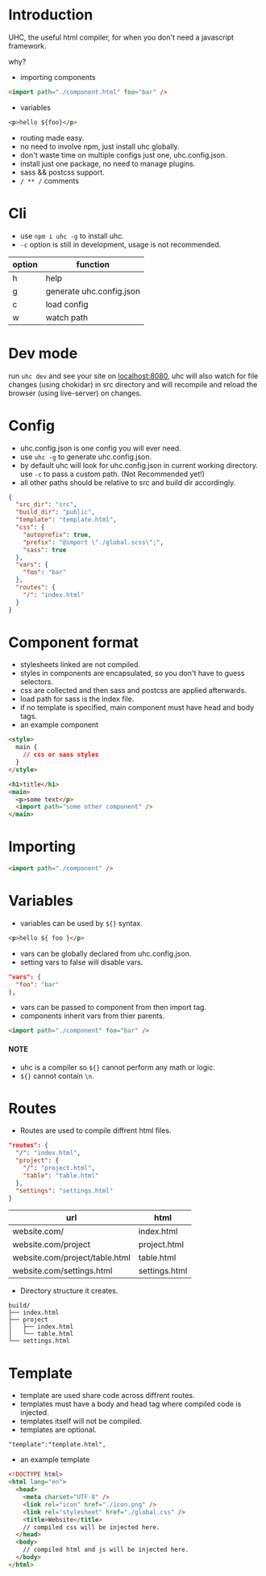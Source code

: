 # Introduction

UHC, the useful html compiler, for when you don't need a javascript framework.

why?

- importing components

```html
<import path="./component.html" foo="bar" />
```

- variables

```html
<p>hello ${foo}</p>
```

- routing made easy.
- no need to involve npm, just install uhc globally.
- don't waste time on multiple configs just one, uhc.config.json.
- install just one package, no need to manage plugins.
- sass && postcss support.
- `/ ** /` comments

# Cli

- use `npm i uhc -g` to install uhc.
- `-c` option is still in development, usage is not recommended.

| option | function                 |
| ------ | ------------------------ |
| h      | help                     |
| g      | generate uhc.config.json |
| c      | load config              |
| w      | watch path               |

# Dev mode

run `uhc dev` and see your site on [localhost:8080](http://localhost:8080/),
uhc will also watch for file changes (using chokidar) in src directory and will
recompile and reload the browser (using live-server) on changes.

# Config

- uhc.config.json is one config you will ever need.
- use `uhc -g` to generate uhc.config.json.
- by default uhc will look for uhc.config.json in current working directory.
  use `-c` to pass a custom path. (Not Recommended yet!)
- all other paths should be relative to src and build dir accordingly.

```json
{
  "src_dir": "src",
  "build_dir": "public",
  "template": "template.html",
  "css": {
    "autoprefix": true,
    "prefix": "@import \"./global.scss\";",
    "sass": true
  },
  "vars": {
    "foo": "bar"
  },
  "routes": {
    "/": "index.html"
  }
}
```

# Component format

- stylesheets linked are not compiled.
- styles in components are encapsulated, so you don't have to guess selectors.
- css are collected and then sass and postcss are applied afterwards.
- load path for sass is the index file.
- if no template is specified, main component must have head and body tags.
- an example component

```html
<style>
  main {
    // css or sass styles
  }
</style>

<h1>title</h1>
<main>
  <p>some text</p>
  <import path="some other component" />
</main>
```

# Importing

```html
<import path="./component" />
```

# Variables

- variables can be used by `${}` syntax.

```html
<p>hello ${ foo }</p>
```

- vars can be globally declared from uhc.config.json.
- setting vars to false will disable vars.

```json
"vars": {
  "foo": "bar"
},
```

- vars can be passed to component from then import tag.
- components inherit vars from thier parents.

```html
<import path="./component" foo="bar" />
```

#### NOTE

- uhc is a compiler so `${}` cannot perform any math or logic.
- `${}` cannot contain `\n`.

# Routes

- Routes are used to compile diffrent html files.

```json
"routes": {
  "/": "index.html",
  "project": {
    "/": "project.html",
    "table": "table.html"
  },
  "settings": "settings.html"
}
```

| url                            | html          |
| ------------------------------ | ------------- |
| website.com/                   | index.html    |
| website.com/project            | project.html  |
| website.com/project/table.html | table.html    |
| website.com/settings.html      | settings.html |

- Directory structure it creates.

```
build/
├── index.html
├── project
│   ├── index.html
│   └── table.html
└── settings.html
```

# Template

- template are used share code across diffrent routes.
- templates must have a body and head tag where compiled code is injected.
- templates itself will not be compiled.
- templates are optional.

```
"template":"template.html",
```

- an example template

```html
<!DOCTYPE html>
<html lang="en">
  <head>
    <meta charset="UTF-8" />
    <link rel="icon" href="./icon.png" />
    <link rel="stylesheet" href="./global.css" />
    <title>Website</title>
    // compiled css will be injected here.
  </head>
  <body>
    // compiled html and js will be injected here.
  </body>
</html>
```
